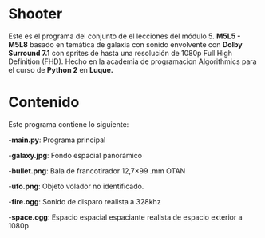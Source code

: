 # Shooter
Este es el programa del conjunto de el lecciones del módulo 5. **M5L5 - M5L8**  basado en temática de galaxia
con sonido envolvente con **Dolby Surround 7.1** con sprites de hasta una resolución de 1080p Full High Definition
(FHD). Hecho en la academia de programacion Algorithmics para el curso de **Python 2** en **Luque.**

# Contenido
Este programa contiene lo siguiente:

-**main.py**: Programa principal

-**galaxy.jpg**: Fondo espacial panorámico

-**bullet.png**: Bala de francotirador 12,7×99 .mm OTAN

-**ufo.png**: Objeto volador no identificado.

-**fire.ogg**: Sonido de disparo realista a 328khz

-**space.ogg**: Espacio espacial espaciante realista de espacio exterior a 1080p

